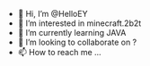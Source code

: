 - 👋 Hi, I’m @HelloEY
- 👀 I’m interested in minecraft.2b2t
- 🌱 I’m currently learning JAVA
- 💞️ I’m looking to collaborate on ?
- 📫 How to reach me ...

<!---
HelloEY/HelloEY is a ✨ special ✨ repository because its `README.md` (this file) appears on your GitHub profile.
You can click the Preview link to take a look at your changes.
--->
